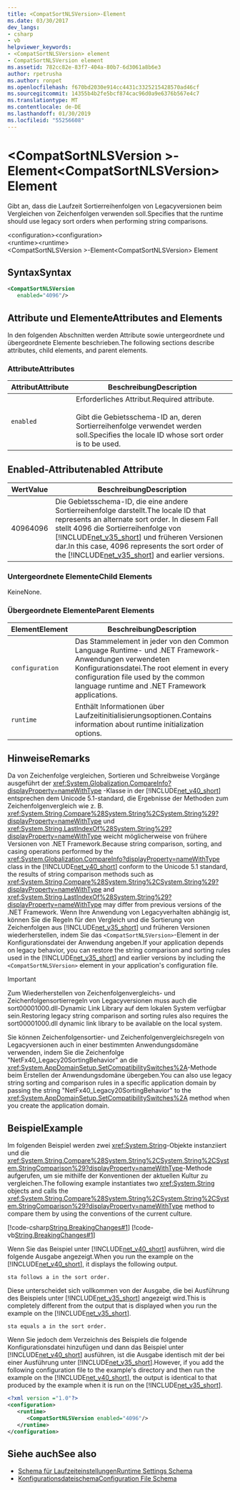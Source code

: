 ```yaml
---
title: <CompatSortNLSVersion>-Element
ms.date: 03/30/2017
dev_langs:
- csharp
- vb
helpviewer_keywords:
- <CompatSortNLSVersion> element
- CompatSortNLSVersion element
ms.assetid: 782cc82e-83f7-404a-80b7-6d3061a8b6e3
author: rpetrusha
ms.author: ronpet
ms.openlocfilehash: f670bd2030e914cc4431c3325215428570ad46cf
ms.sourcegitcommit: 14355b4b2fe5bcf874cac96d0a9e6376b567e4c7
ms.translationtype: MT
ms.contentlocale: de-DE
ms.lasthandoff: 01/30/2019
ms.locfileid: "55256608"
---
```

# <a name="compatsortnlsversion-element"></a><span data-ttu-id="28faa-102">\<CompatSortNLSVersion >-Element</span><span class="sxs-lookup"><span data-stu-id="28faa-102">\<CompatSortNLSVersion> Element</span></span>
<span data-ttu-id="28faa-103">Gibt an, dass die Laufzeit Sortierreihenfolgen von Legacyversionen beim Vergleichen von Zeichenfolgen verwenden soll.</span><span class="sxs-lookup"><span data-stu-id="28faa-103">Specifies that the runtime should use legacy sort orders when performing string comparisons.</span></span>  
  
 <span data-ttu-id="28faa-104">\<configuration></span><span class="sxs-lookup"><span data-stu-id="28faa-104">\<configuration></span></span>  
<span data-ttu-id="28faa-105">\<runtime></span><span class="sxs-lookup"><span data-stu-id="28faa-105">\<runtime></span></span>  
<span data-ttu-id="28faa-106">\<CompatSortNLSVersion >-Element</span><span class="sxs-lookup"><span data-stu-id="28faa-106">\<CompatSortNLSVersion> Element</span></span>  
  
## <a name="syntax"></a><span data-ttu-id="28faa-107">Syntax</span><span class="sxs-lookup"><span data-stu-id="28faa-107">Syntax</span></span>  
  
```xml  
<CompatSortNLSVersion    
   enabled="4096"/>  
```  
  
## <a name="attributes-and-elements"></a><span data-ttu-id="28faa-108">Attribute und Elemente</span><span class="sxs-lookup"><span data-stu-id="28faa-108">Attributes and Elements</span></span>  
 <span data-ttu-id="28faa-109">In den folgenden Abschnitten werden Attribute sowie untergeordnete und übergeordnete Elemente beschrieben.</span><span class="sxs-lookup"><span data-stu-id="28faa-109">The following sections describe attributes, child elements, and parent elements.</span></span>  
  
### <a name="attributes"></a><span data-ttu-id="28faa-110">Attribute</span><span class="sxs-lookup"><span data-stu-id="28faa-110">Attributes</span></span>  
  
|<span data-ttu-id="28faa-111">Attribut</span><span class="sxs-lookup"><span data-stu-id="28faa-111">Attribute</span></span>|<span data-ttu-id="28faa-112">Beschreibung</span><span class="sxs-lookup"><span data-stu-id="28faa-112">Description</span></span>|  
|---------------|-----------------|  
|`enabled`|<span data-ttu-id="28faa-113">Erforderliches Attribut.</span><span class="sxs-lookup"><span data-stu-id="28faa-113">Required attribute.</span></span><br /><br /> <span data-ttu-id="28faa-114">Gibt die Gebietsschema-ID an, deren Sortierreihenfolge verwendet werden soll.</span><span class="sxs-lookup"><span data-stu-id="28faa-114">Specifies the locale ID whose sort order is to be used.</span></span>|  
  
## <a name="enabled-attribute"></a><span data-ttu-id="28faa-115">Enabled-Attribut</span><span class="sxs-lookup"><span data-stu-id="28faa-115">enabled Attribute</span></span>  
  
|<span data-ttu-id="28faa-116">Wert</span><span class="sxs-lookup"><span data-stu-id="28faa-116">Value</span></span>|<span data-ttu-id="28faa-117">Beschreibung</span><span class="sxs-lookup"><span data-stu-id="28faa-117">Description</span></span>|  
|-----------|-----------------|  
|<span data-ttu-id="28faa-118">4096</span><span class="sxs-lookup"><span data-stu-id="28faa-118">4096</span></span>|<span data-ttu-id="28faa-119">Die Gebietsschema-ID, die eine andere Sortierreihenfolge darstellt.</span><span class="sxs-lookup"><span data-stu-id="28faa-119">The locale ID that represents an alternate sort order.</span></span> <span data-ttu-id="28faa-120">In diesem Fall stellt 4096 die Sortierreihenfolge von [!INCLUDE[net_v35_short](../../../../../includes/net-v35-short-md.md)] und früheren Versionen dar.</span><span class="sxs-lookup"><span data-stu-id="28faa-120">In this case, 4096 represents the sort order of the [!INCLUDE[net_v35_short](../../../../../includes/net-v35-short-md.md)] and earlier versions.</span></span>|  
  
### <a name="child-elements"></a><span data-ttu-id="28faa-121">Untergeordnete Elemente</span><span class="sxs-lookup"><span data-stu-id="28faa-121">Child Elements</span></span>  
 <span data-ttu-id="28faa-122">Keine</span><span class="sxs-lookup"><span data-stu-id="28faa-122">None.</span></span>  
  
### <a name="parent-elements"></a><span data-ttu-id="28faa-123">Übergeordnete Elemente</span><span class="sxs-lookup"><span data-stu-id="28faa-123">Parent Elements</span></span>  
  
|<span data-ttu-id="28faa-124">Element</span><span class="sxs-lookup"><span data-stu-id="28faa-124">Element</span></span>|<span data-ttu-id="28faa-125">Beschreibung</span><span class="sxs-lookup"><span data-stu-id="28faa-125">Description</span></span>|  
|-------------|-----------------|  
|`configuration`|<span data-ttu-id="28faa-126">Das Stammelement in jeder von den Common Language Runtime- und .NET Framework-Anwendungen verwendeten Konfigurationsdatei.</span><span class="sxs-lookup"><span data-stu-id="28faa-126">The root element in every configuration file used by the common language runtime and .NET Framework applications.</span></span>|  
|`runtime`|<span data-ttu-id="28faa-127">Enthält Informationen über Laufzeitinitialisierungsoptionen.</span><span class="sxs-lookup"><span data-stu-id="28faa-127">Contains information about runtime initialization options.</span></span>|  
  
## <a name="remarks"></a><span data-ttu-id="28faa-128">Hinweise</span><span class="sxs-lookup"><span data-stu-id="28faa-128">Remarks</span></span>  
 <span data-ttu-id="28faa-129">Da von Zeichenfolge vergleichen, Sortieren und Schreibweise Vorgänge ausgeführt der <xref:System.Globalization.CompareInfo?displayProperty=nameWithType> -Klasse in der [!INCLUDE[net_v40_short](../../../../../includes/net-v40-short-md.md)] entsprechen dem Unicode 5.1-standard, die Ergebnisse der Methoden zum Zeichenfolgenvergleich wie z. B. <xref:System.String.Compare%28System.String%2CSystem.String%29?displayProperty=nameWithType> und <xref:System.String.LastIndexOf%28System.String%29?displayProperty=nameWithType> weicht möglicherweise von frühere Versionen von .NET Framework.</span><span class="sxs-lookup"><span data-stu-id="28faa-129">Because string comparison, sorting, and casing operations performed by the <xref:System.Globalization.CompareInfo?displayProperty=nameWithType> class in the [!INCLUDE[net_v40_short](../../../../../includes/net-v40-short-md.md)] conform to the Unicode 5.1 standard, the results of string comparison methods such as <xref:System.String.Compare%28System.String%2CSystem.String%29?displayProperty=nameWithType> and <xref:System.String.LastIndexOf%28System.String%29?displayProperty=nameWithType> may differ from previous versions of the .NET Framework.</span></span> <span data-ttu-id="28faa-130">Wenn Ihre Anwendung von Legacyverhalten abhängig ist, können Sie die Regeln für den Vergleich und die Sortierung von Zeichenfolgen aus [!INCLUDE[net_v35_short](../../../../../includes/net-v35-short-md.md)] und früheren Versionen wiederherstellen, indem Sie das `<CompatSortNLSVersion>`-Element in der Konfigurationsdatei der Anwendung angeben.</span><span class="sxs-lookup"><span data-stu-id="28faa-130">If your application depends on legacy behavior, you can restore the string comparison and sorting rules used in the [!INCLUDE[net_v35_short](../../../../../includes/net-v35-short-md.md)] and earlier versions by including the `<CompatSortNLSVersion>` element in your application's configuration file.</span></span>  
  
> [!IMPORTANT]
>  <span data-ttu-id="28faa-131">Zum Wiederherstellen von Zeichenfolgenvergleichs- und Zeichenfolgensortierregeln von Legacyversionen muss auch die sort00001000.dll-Dynamic Link Library auf dem lokalen System verfügbar sein.</span><span class="sxs-lookup"><span data-stu-id="28faa-131">Restoring legacy string comparison and sorting rules also requires the sort00001000.dll dynamic link library to be available on the local system.</span></span>  
  
 <span data-ttu-id="28faa-132">Sie können Zeichenfolgensortier- und Zeichenfolgenvergleichsregeln von Legacyversionen auch in einer bestimmten Anwendungsdomäne verwenden, indem Sie die Zeichenfolge "NetFx40_Legacy20SortingBehavior" an die <xref:System.AppDomainSetup.SetCompatibilitySwitches%2A>-Methode beim Erstellen der Anwendungsdomäne übergeben.</span><span class="sxs-lookup"><span data-stu-id="28faa-132">You can also use legacy string sorting and comparison rules in a specific application domain by passing the string "NetFx40_Legacy20SortingBehavior" to the <xref:System.AppDomainSetup.SetCompatibilitySwitches%2A> method when you create the application domain.</span></span>  
  
## <a name="example"></a><span data-ttu-id="28faa-133">Beispiel</span><span class="sxs-lookup"><span data-stu-id="28faa-133">Example</span></span>  
 <span data-ttu-id="28faa-134">Im folgenden Beispiel werden zwei <xref:System.String>-Objekte instanziiert und die <xref:System.String.Compare%28System.String%2CSystem.String%2CSystem.StringComparison%29?displayProperty=nameWithType>-Methode aufgerufen, um sie mithilfe der Konventionen der aktuellen Kultur zu vergleichen.</span><span class="sxs-lookup"><span data-stu-id="28faa-134">The following example instantiates two <xref:System.String> objects and calls the <xref:System.String.Compare%28System.String%2CSystem.String%2CSystem.StringComparison%29?displayProperty=nameWithType> method to compare them by using the conventions of the current culture.</span></span>  
  
 [!code-csharp[String.BreakingChanges#1](../../../../../samples/snippets/csharp/VS_Snippets_CLR/string.breakingchanges/cs/example1.cs#1)]
 [!code-vb[String.BreakingChanges#1](../../../../../samples/snippets/visualbasic/VS_Snippets_CLR/string.breakingchanges/vb/example1.vb#1)]  
  
 <span data-ttu-id="28faa-135">Wenn Sie das Beispiel unter [!INCLUDE[net_v40_short](../../../../../includes/net-v40-short-md.md)] ausführen, wird die folgende Ausgabe angezeigt.</span><span class="sxs-lookup"><span data-stu-id="28faa-135">When you run the example on the [!INCLUDE[net_v40_short](../../../../../includes/net-v40-short-md.md)], it displays the following output.</span></span>  
  
```  
sta follows a in the sort order.  
```  
  
 <span data-ttu-id="28faa-136">Diese unterscheidet sich vollkommen von der Ausgabe, die bei Ausführung des Beispiels unter [!INCLUDE[net_v35_short](../../../../../includes/net-v35-short-md.md)] angezeigt wird.</span><span class="sxs-lookup"><span data-stu-id="28faa-136">This is completely different from the output that is displayed when you run the example on the [!INCLUDE[net_v35_short](../../../../../includes/net-v35-short-md.md)].</span></span>  
  
```  
sta equals a in the sort order.  
```  
  
 <span data-ttu-id="28faa-137">Wenn Sie jedoch dem Verzeichnis des Beispiels die folgende Konfigurationsdatei hinzufügen und dann das Beispiel unter [!INCLUDE[net_v40_short](../../../../../includes/net-v40-short-md.md)] ausführen, ist die Ausgabe identisch mit der bei einer Ausführung unter [!INCLUDE[net_v35_short](../../../../../includes/net-v35-short-md.md)].</span><span class="sxs-lookup"><span data-stu-id="28faa-137">However, if you add the following configuration file to the example's directory and then run the example on the [!INCLUDE[net_v40_short](../../../../../includes/net-v40-short-md.md)], the output is identical to that produced by the example when it is run on the [!INCLUDE[net_v35_short](../../../../../includes/net-v35-short-md.md)].</span></span>  
  
```xml  
<?xml version ="1.0"?>  
<configuration>  
   <runtime>  
      <CompatSortNLSVersion enabled="4096"/>  
   </runtime>  
</configuration>  
```  
  
## <a name="see-also"></a><span data-ttu-id="28faa-138">Siehe auch</span><span class="sxs-lookup"><span data-stu-id="28faa-138">See also</span></span>
- [<span data-ttu-id="28faa-139">Schema für Laufzeiteinstellungen</span><span class="sxs-lookup"><span data-stu-id="28faa-139">Runtime Settings Schema</span></span>](../../../../../docs/framework/configure-apps/file-schema/runtime/index.md)
- [<span data-ttu-id="28faa-140">Konfigurationsdateischema</span><span class="sxs-lookup"><span data-stu-id="28faa-140">Configuration File Schema</span></span>](../../../../../docs/framework/configure-apps/file-schema/index.md)
